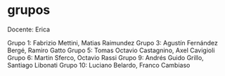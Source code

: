 # grupos

Docente: Erica

Grupo 1: Fabrizio Mettini, Matias Raimundez
Grupo 3: Agustín Fernández Bergé, Ramiro Gatto
Grupo 5: Tomas Octavio Castagnino, Axel Cavigioli
Grupo 6: Martin Sferco, Octavio Rassi
Grupo 9: Andrés Guido Grillo, Santiago Libonati
Grupo 10: Luciano Belardo, Franco Cambiaso
